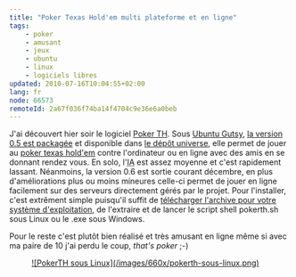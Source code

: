 ```yaml
---
title: "Poker Texas Hold'em multi plateforme et en ligne"
tags:
    - poker
    - amusant
    - jeux
    - ubuntu
    - linux
    - logiciels libres
updated: 2010-07-16T10:04:55+02:00
lang: fr
node: 66573
remoteId: 2a67f036f74ba14f4704c9e36e6a0beb
---
```


J'ai découvert hier soir le logiciel [Poker TH](http://www.pokerth.net). Sous [Ubuntu Gutsy](http://doc.ubuntu-fr.org/gutsy), [la version 0.5 est packagée](http://packages.ubuntu.com/gutsy/games/pokerth) et disponible dans [le dépôt universe](http://doc.ubuntu-fr.org/depots_gutsy), elle permet de jouer au [poker texas hold'em](http://fr.wikipedia.org/wiki/Texas_hold%27em) contre l'ordinateur ou en ligne avec des amis en se donnant rendez vous. En solo, l'<abbr title="Intelligence Artificielle">IA</abbr>  est assez moyenne et c'est rapidement lassant. Néanmoins, la version 0.6 est sortie courant décembre, en plus d'améliorations plus ou moins mineures celle-ci permet de jouer en ligne facilement sur des serveurs directement gérés par le projet. Pour l'installer, c'est extrêment simple puisqu'il suffit de [télécharger l'archive pour votre système d'exploitation](http://www.pokerth.net/content/view/16/60/), de l'extraire et de lancer le script shell pokerth.sh sous Linux ou le .exe sous Windows.


Pour le reste c'est plutôt bien réalisé et très amusant en ligne même si avec ma paire de 10 j'ai perdu le coup, *that's poker* ;-)

<figure class="object-center"><a href="/images/pokerth-sous-linux.png">![PokerTH sous Linux](/images/660x/pokerth-sous-linux.png)
</a></figure>

